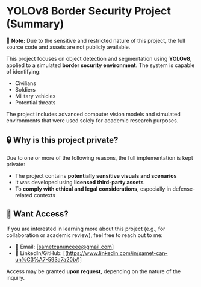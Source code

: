 # YOLOv8 Border Security Project (Summary)

🚧 **Note:** Due to the sensitive and restricted nature of this project, the full source code and assets are not publicly available.

This project focuses on object detection and segmentation using **YOLOv8**, applied to a simulated **border security environment**. The system is capable of identifying:

- Civilians  
- Soldiers  
- Military vehicles  
- Potential threats

The project includes advanced computer vision models and simulated environments that were used solely for academic research purposes.

## 🔒 Why is this project private?

Due to one or more of the following reasons, the full implementation is kept private:

- The project contains **potentially sensitive visuals and scenarios**  
- It was developed using **licensed third-party assets**  
- To **comply with ethical and legal considerations**, especially in defense-related contexts

## 📩 Want Access?

If you are interested in learning more about this project (e.g., for collaboration or academic review), feel free to reach out to me:

- 📧 Email: [sametcanunceee@gmail.com]
- 📄 LinkedIn/GitHub: [(https://www.linkedin.com/in/samet-can-un%C3%A7-593a7a20b/)]

Access may be granted **upon request**, depending on the nature of the inquiry.
